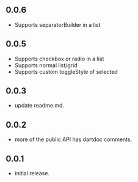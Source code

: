 ## 0.0.6

* Supports separatorBuilder in a list

## 0.0.5

* Supports checkbox or radio in a list
* Supports normal list/grid
* Supports custom toggleStyle of selected 

## 0.0.3

* update readme.md.

## 0.0.2

* more of the public API has dartdoc comments.

## 0.0.1

*  initial release.
